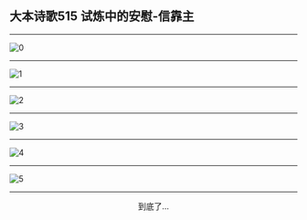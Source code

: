 
## 大本诗歌515 试炼中的安慰-信靠主
        
<div id="aplayer0"></div>

---

<img alt="0" data-original="https://cdn.jsdelivr.net/gh/k34869/shi/data/d0515/0">

---

<img alt="1" data-original="https://cdn.jsdelivr.net/gh/k34869/shi/data/d0515/1">

---

<img alt="2" data-original="https://cdn.jsdelivr.net/gh/k34869/shi/data/d0515/2">

---

<img alt="3" data-original="https://cdn.jsdelivr.net/gh/k34869/shi/data/d0515/3">

---

<img alt="4" data-original="https://cdn.jsdelivr.net/gh/k34869/shi/data/d0515/4">

---

<img alt="5" data-original="https://cdn.jsdelivr.net/gh/k34869/shi/data/d0515/5">

---

<p style="text-align: center">到底了...</p>

<script src="/js/dist-view.js"></script>

<script>
MAIN.id = 'd0515';
        
const ap0 = new APlayer({
    container: document.getElementById('aplayer0'),
    volume: 1,
    loop: 'none',
    preload: 'none',
    audio: [{
        name: '大本诗歌515.mp3',
        artist: '大本诗歌',
        url: 'https://res.wx.qq.com/voice/getvoice?mediaid=MzI0NTk3MDM5M18yMjQ3NDkzOTk5',
        cover: '/favicon'
    }]
});
</script>
